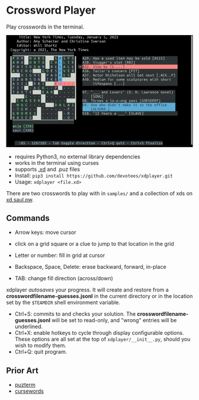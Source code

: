 # Crossword Player

Play crosswords in the terminal.


![xddemo](xddemo.gif)

- requires Python3, no external library dependencies
- works in the terminal using curses
- supports [.xd](http://github.com/century-arcade/xd) and .puz files
- Install: `pip3 install https://github.com/devotees/xdplayer.git`
- Usage: `xdplayer <file.xd>`

There are two crosswords to play with in `samples/` and a collection of xds on [xd.saul.pw](https://xd.saul.pw).

## Commands

- Arrow keys: move cursor
- click on a grid square or a clue to jump to that location in the grid

- Letter or number: fill in grid at cursor
- Backspace, Space, Delete: erase backward, forward, in-place
- TAB: change fill direction (across/down)

xdplayer *autosaves* your progress. It will create and restore from a **crosswordfilename-guesses.jsonl**
in the current directory or in the location set by the `$TEAMDIR` shell environment variable.

- Ctrl+S: commits to and checks your solution. The **crosswordfilename-guesses.jsonl** will be set to read-only, and "wrong" entries will be underlined.
- Ctrl+X: enable hotkeys to cycle through display configurable options. These options are all set at the top of `xdplayer/__init__.py`, should you wish to modify them.
- Ctrl+Q: quit program.

## Prior Art
- [puzterm](https://github.com/rparrett/puzterm)
- [cursewords](https://github.com/thisisparker/cursewords)
